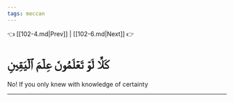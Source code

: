 ```yaml
---
tags: meccan
---
```


👈 [[102-4.md|Prev]] | [[102-6.md|Next]] 👉

# كَلَّا لَوۡ تَعۡلَمُونَ عِلۡمَ ٱلۡيَقِينِ

No! If you only knew with knowledge of certainty

---

